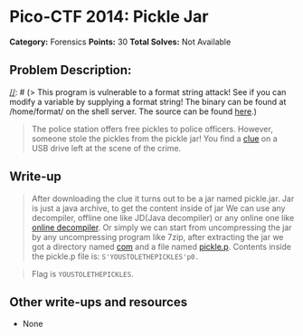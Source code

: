 # Pico-CTF 2014: Pickle Jar

**Category:** Forensics
**Points:** 30
**Total Solves:** Not Available
## Problem Description:

[//]: # (> This program is vulnerable to a format string attack! See if you can modify a variable by supplying a format string! The binary can be found at /home/format/ on the shell server. The source can be found [here](format.c).)
> The police station offers free pickles to police officers. However, someone stole the pickles from the pickle jar! You find a [clue](pickle.jar) on a USB drive left at the scene of the crime.

## Write-up
[//]: # (> Your write up goes here.)
> After downloading the clue it turns out to be a jar named pickle.jar. Jar is just a java archive, to get the content inside of jar We can use any decompiler, offline one like JD(Java decompiler) or any online one like [online decompiler](http://www.javadecompilers.com/). Or simply we can start from uncompressing the jar by any uncompressing program like 7zip, after extracting the jar we got a directory named [com](com) and a file named [pickle.p](pickle.p). Contents inside the pickle.p file is: `S'YOUSTOLETHEPICKLES'p0.` 

> Flag is `YOUSTOLETHEPICKLES`.

## Other write-ups and resources

* None
